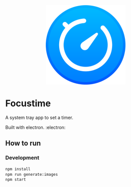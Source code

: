 <!-- ![Icon](/svg/icon.svg | width=100) -->
<div align="center">
  <img src="/svg/icon.svg" width=250>
</div>

# Focustime

A system tray app to set a timer.

Built with electron. :electron:

## How to run

### Development

```bash
npm install
npm run generate:images
npm start
```
